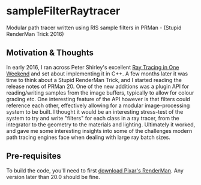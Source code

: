 # sampleFilterRaytracer
Modular path tracer written using RIS sample filters in PRMan - (Stupid RenderMan Trick 2016)

## Motivation & Thoughts

In early 2016, I ran across Peter Shirley's excellent [Ray Tracing in One Weekend](http://in1weekend.blogspot.co.uk/2016/01/ray-tracing-in-one-weekend.html) and set about implementing it in C++. A few months later it was time to think about a Stupid RenderMan Trick, and I started reading the release notes of PRMan 20. One of the new additions was a plugin API for reading/writing samples from the image buffers, typically to allow for colour grading etc. One interesting feature of the API however is that filters could reference each other, effectively allowing for a modular image-processing system to be built. I thought it would be an interesting stress-test of the system to try and write "filters" for each class in a ray tracer, from the integrator to the geometry to the materials and lighting. Ultimately it worked, and gave me some interesting insights into some of the challenges modern path tracing engines face when dealing with large ray batch sizes.

## Pre-requisites

To build the code, you'll need to first [download Pixar's RenderMan](https://renderman.pixar.com/view/get-renderman). Any version later than 20.0 should be fine.

